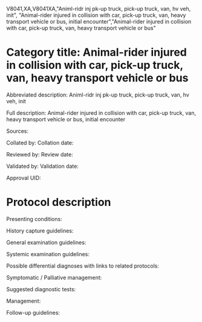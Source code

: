 V8041,XA,V8041XA,"Animl-ridr inj pk-up truck, pick-up truck, van, hv veh, init", "Animal-rider injured in collision with car, pick-up truck, van, heavy transport vehicle or bus, initial encounter","Animal-rider injured in collision with car, pick-up truck, van, heavy transport vehicle or bus"
# Category title: Animal-rider injured in collision with car, pick-up truck, van, heavy transport vehicle or bus

Abbreviated description: Animl-ridr inj pk-up truck, pick-up truck, van, hv veh, init

Full description: Animal-rider injured in collision with car, pick-up truck, van, heavy transport vehicle or bus, initial encounter

Sources:

Collated by:
Collation date:

Reviewed by:
Review date:

Validated by:
Validation date:

Approval UID:

# Protocol description

Presenting conditions:

History capture guidelines:

General examination guidelines:

Systemic examination guidelines:

Possible differential diagnoses with links to related protocols:

Symptomatic / Palliative management:

Suggested diagnostic tests:

Management:

Follow-up guidelines:
